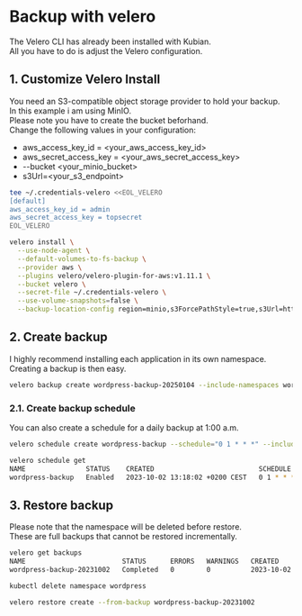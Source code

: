 # Backup with velero
The Velero CLI has already been installed with Kubian.  
All you have to do is adjust the Velero configuration.

## 1. Customize Velero Install
You need an S3-compatible object storage provider to hold your backup.  
In this example i am using MinIO.  
Please note you have to create the bucket beforhand.  
Change the following values in your configuration:  
* aws_access_key_id = <your_aws_access_key_id>
* aws_secret_access_key = <your_aws_secret_access_key>
* --bucket <your_minio_bucket>
* s3Url=<your_s3_endpoint>

```bash
tee ~/.credentials-velero <<EOL_VELERO
[default]
aws_access_key_id = admin
aws_secret_access_key = topsecret
EOL_VELERO

velero install \
  --use-node-agent \
  --default-volumes-to-fs-backup \
  --provider aws \
  --plugins velero/velero-plugin-for-aws:v1.11.1 \
  --bucket velero \
  --secret-file ~/.credentials-velero \
  --use-volume-snapshots=false \
  --backup-location-config region=minio,s3ForcePathStyle=true,s3Url=http://192.168.178.60:30002
```

## 2. Create backup
I highly recommend installing each application in its own namespace.  
Creating a backup is then easy.
```bash
velero backup create wordpress-backup-20250104 --include-namespaces wordpress
```

### 2.1. Create backup schedule
You can also create a schedule for a daily backup at 1:00 a.m.
```bash
velero schedule create wordpress-backup --schedule="0 1 * * *" --include-namespaces wordpress

velero schedule get
NAME               STATUS    CREATED                          SCHEDULE    BACKUP TTL   LAST BACKUP   SELECTOR   PAUSED
wordpress-backup   Enabled   2023-10-02 13:18:02 +0200 CEST   0 1 * * *   0s           n/a           <none>     false
```

## 3. Restore backup
Please note that the namespace will be deleted before restore.  
These are full backups that cannot be restored incrementally.  
```bash
velero get backups
NAME                        STATUS      ERRORS   WARNINGS   CREATED                          EXPIRES   STORAGE LOCATION   SELECTOR
wordpress-backup-20231002   Completed   0        0          2023-10-02 12:42:00 +0200 CEST   29d       default            <none>

kubectl delete namespace wordpress

velero restore create --from-backup wordpress-backup-20231002
```
